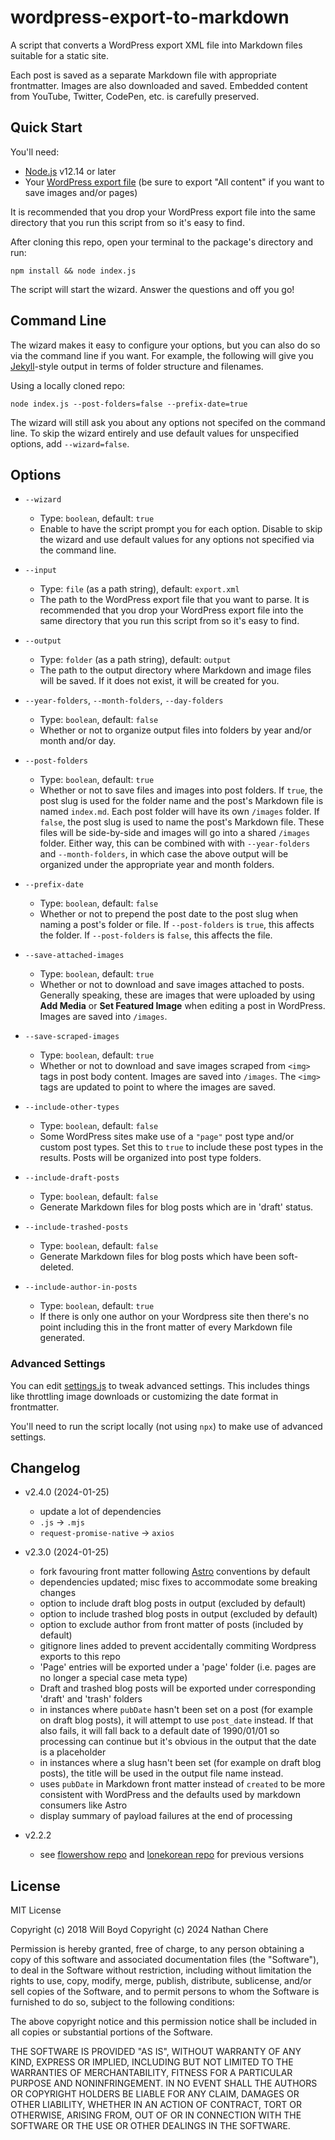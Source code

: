 # wordpress-export-to-markdown

A script that converts a WordPress export XML file into Markdown files suitable for a static site.

Each post is saved as a separate Markdown file with appropriate frontmatter. Images are also downloaded and saved. Embedded content from YouTube, Twitter, CodePen, etc. is carefully preserved.
 

## Quick Start

You'll need:

- [Node.js](https://nodejs.org/) v12.14 or later
- Your [WordPress export file](https://wordpress.org/support/article/tools-export-screen/) (be sure to export "All content" if you want to save images and/or pages)

It is recommended that you drop your WordPress export file into the same directory that you run this script from so it's easy to find.

After cloning this repo, open your terminal to the package's directory and run:

```
npm install && node index.js
```

The script will start the wizard. Answer the questions and off you go!

## Command Line

The wizard makes it easy to configure your options, but you can also do so via the command line if you want. For example, the following will give you [Jekyll](https://jekyllrb.com/)-style output in terms of folder structure and filenames.

Using a locally cloned repo:

```
node index.js --post-folders=false --prefix-date=true
```

The wizard will still ask you about any options not specifed on the command line. To skip the wizard entirely and use default values for unspecified options, add `--wizard=false`.

## Options

- `--wizard`
    - Type: `boolean`, default: `true`
    - Enable to have the script prompt you for each option. Disable to skip the wizard and use default values for any options not specified via the command line.

- `--input`
    - Type: `file` (as a path string), default: `export.xml`
    - The path to the WordPress export file that you want to parse. It is recommended that you drop your WordPress export file into the same directory that you run this script from so it's easy to find.

- `--output`
    - Type: `folder` (as a path string), default: `output`
    - The path to the output directory where Markdown and image files will be saved. If it does not exist, it will be created for you.

- `--year-folders`, `--month-folders`, `--day-folders`
    - Type: `boolean`, default: `false`
    - Whether or not to organize output files into folders by year and/or month and/or day.

- `--post-folders`
    - Type: `boolean`, default: `true`
    - Whether or not to save files and images into post folders. If `true`, the post slug is used for the folder name and the post's Markdown file is named `index.md`. Each post folder will have its own `/images` folder. If `false`, the post slug is used to name the post's Markdown file. These files will be side-by-side and images will go into a shared `/images` folder. Either way, this can be combined with with `--year-folders` and `--month-folders`, in which case the above output will be organized under the appropriate year and month folders.

- `--prefix-date`
    - Type: `boolean`, default: `false`
    - Whether or not to prepend the post date to the post slug when naming a post's folder or file. If `--post-folders` is `true`, this affects the folder. If `--post-folders` is `false`, this affects the file.

- `--save-attached-images`
    - Type: `boolean`, default: `true`
    - Whether or not to download and save images attached to posts. Generally speaking, these are images that were uploaded by using **Add Media** or **Set Featured Image** when editing a post in WordPress. Images are saved into `/images`.

- `--save-scraped-images`
    - Type: `boolean`, default: `true`
    - Whether or not to download and save images scraped from `<img>` tags in post body content. Images are saved into `/images`. The `<img>` tags are updated to point to where the images are saved.

- `--include-other-types`
    - Type: `boolean`, default: `false`
    - Some WordPress sites make use of a `"page"` post type and/or custom post types. Set this to `true` to include these post types in the results. Posts will be organized into post type folders.

- `--include-draft-posts`
    - Type: `boolean`, default: `false`
    - Generate Markdown files for blog posts which are in 'draft' status.

- `--include-trashed-posts`
    - Type: `boolean`, default: `false`
    - Generate Markdown files for blog posts which have been soft-deleted.

- `--include-author-in-posts`
    - Type: `boolean`, default: `true`
    - If there is only one author on your Wordpress site then there's no point including this in the front matter of every Markdown file generated.


### Advanced Settings

You can edit [settings.js](https://github.com/lonekorean/wordpress-export-to-markdown/blob/master/src/settings.js) to tweak advanced settings. This includes things like throttling image downloads or customizing the date format in frontmatter.

You'll need to run the script locally (not using `npx`) to make use of advanced settings.


## Changelog  

* v2.4.0 (2024-01-25)

  - update a lot of dependencies
  - `.js` -> `.mjs`
  - `request-promise-native` -> `axios`



* v2.3.0 (2024-01-25)

  - fork favouring front matter following [Astro](https://astro.build) conventions by default
  - dependencies updated; misc fixes to accommodate some breaking changes
  - option to include draft blog posts in output (excluded by default)
  - option to include trashed blog posts in output (excluded by default)
  - option to exclude author from front matter of posts (included by default)
  - gitignore lines added to prevent accidentally commiting Wordpress exports to this repo
  - 'Page' entries will be exported under a 'page' folder (i.e. pages are no longer a special case meta type)
  - Draft and trashed blog posts will be exported under corresponding 'draft' and 'trash' folders
  - in instances where `pubDate` hasn't been set on a post (for example on draft blog posts), it will attempt to use `post_date` instead. If that also fails, it will fall back to a default date of 1990/01/01 so processing can continue but it's obvious in the output that the date is a placeholder
  - in instances where a slug hasn't been set (for example on draft blog posts), the title will be used in the output file name instead.
  - uses `pubDate` in Markdown front matter instead of `created` to be more consistent with WordPress and the defaults used by markdown consumers like Astro
  - display summary of payload failures at the end of processing

* v2.2.2

  - see [flowershow repo](https://github.com/flowershow/wordpress-to-markdown) and [lonekorean repo](https://github.com/lonekorean/wordpress-export-to-markdown) for previous versions


## License

MIT License

Copyright (c) 2018 Will Boyd
Copyright (c) 2024 Nathan Chere

Permission is hereby granted, free of charge, to any person obtaining a copy of this software and associated documentation files (the "Software"), to deal in the Software without restriction, including without limitation the rights to use, copy, modify, merge, publish, distribute, sublicense, and/or sell copies of the Software, and to permit persons to whom the Software is furnished to do so, subject to the following conditions:

The above copyright notice and this permission notice shall be included in all copies or substantial portions of the Software.

THE SOFTWARE IS PROVIDED "AS IS", WITHOUT WARRANTY OF ANY KIND, EXPRESS OR IMPLIED, INCLUDING BUT NOT LIMITED TO THE WARRANTIES OF MERCHANTABILITY, FITNESS FOR A PARTICULAR PURPOSE AND NONINFRINGEMENT. IN NO EVENT SHALL THE AUTHORS OR COPYRIGHT HOLDERS BE LIABLE FOR ANY CLAIM, DAMAGES OR OTHER LIABILITY, WHETHER IN AN ACTION OF CONTRACT, TORT OR OTHERWISE, ARISING FROM, OUT OF OR IN CONNECTION WITH THE SOFTWARE OR THE USE OR OTHER DEALINGS IN THE SOFTWARE.
